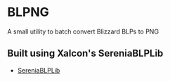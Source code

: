 # BLPNG

A small utility to batch convert Blizzard BLPs to PNG

## Built using Xalcon's SereniaBLPLib
* [SereniaBLPLib](https://github.com/WoW-Tools/SereniaBLPLib)
